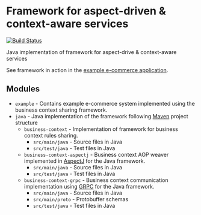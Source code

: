# Framework for aspect-driven & context-aware services

[![Build Status](https://travis-ci.org/klimesf/diploma-thesis.svg?branch=master)](https://travis-ci.org/klimesf/diploma-thesis)

Java implementation of framework for aspect-drive & context-aware services

See framework in action in the [example e-commerce application](https://github.com/klimesf/diploma-thesis/tree/master/example).

## Modules

- `example` - Contains example e-commerce system implemented using the business context sharing framework.
- `java` - Java implementation of the framework following [Maven](https://maven.apache.org/) project structure
  - `business-context` - Implementation of framework for business context rules sharing.
    - `src/main/java` - Source files in Java
    - `src/test/java` - Test files in Java
  - `business-context-aspectj` - Business context AOP weaver implemented in [AspectJ](https://www.eclipse.org/aspectj/) for the Java framework.
    - `src/main/java` - Source files in Java
    - `src/test/java` - Test files in Java
  - `business-context-grpc` - Business context communication implementation using [GRPC](https://grpc.io/) for the Java framework.
    - `src/main/java` - Source files in Java
    - `src/main/proto` - Protobuffer schemas
    - `src/test/java` - Test files in Java
